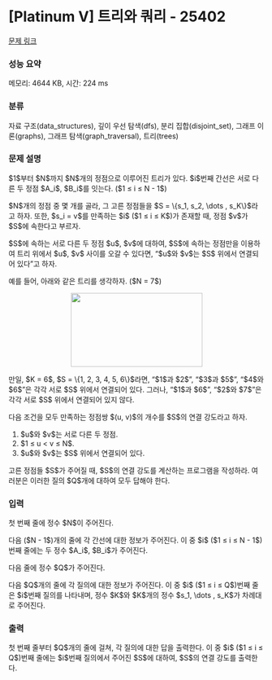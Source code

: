 # [Platinum V] 트리와 쿼리 - 25402 

[문제 링크](https://www.acmicpc.net/problem/25402) 

### 성능 요약

메모리: 4644 KB, 시간: 224 ms

### 분류

자료 구조(data_structures), 깊이 우선 탐색(dfs), 분리 집합(disjoint_set), 그래프 이론(graphs), 그래프 탐색(graph_traversal), 트리(trees)

### 문제 설명

<p>$1$부터 $N$까지 $N$개의 정점으로 이루어진 트리가 있다. $i$번째 간선은 서로 다른 두 정점 $A_i$, $B_i$를 잇는다. ($1 ≤ i ≤ N - 1$)</p>

<p>$N$개의 정점 중 몇 개를 골라, 그 고른 정점들을 $S = \{s_1, s_2, \dots , s_K\}$라고 하자. 또한, $s_i = v$를 만족하는 $i$ ($1 ≤ i ≤ K$)가 존재할 때, 정점 $v$가 $S$에 속한다고 부르자.</p>

<p>$S$에 속하는 서로 다른 두 정점 $u$, $v$에 대하여, $S$에 속하는 정점만을 이용하여 트리 위에서 $u$, $v$ 사이를 오갈 수 있다면, “$u$와 $v$는 $S$ 위에서 연결되어 있다”고 하자.</p>

<p>예를 들어, 아래와 같은 트리를 생각하자. ($N = 7$)</p>

<p style="text-align: center;"><img alt="" src="" style="width: 259px; height: 145px;"></p>

<p>만일, $K = 6$, $S = \{1, 2, 3, 4, 5, 6\}$라면, “$1$과 $2$”, “$3$과 $5$”, “$4$와 $6$”은 각각 서로 $S$ 위에서 연결되어 있다. 그러나, “$1$과 $6$”, “$2$와 $7$”은 각각 서로 $S$ 위에서 연결되어 있지 않다.</p>

<p>다음 조건을 모두 만족하는 정점쌍 $(u, v)$의 개수를 $S$의 연결 강도라고 하자.</p>

<ol>
	<li>$u$와 $v$는 서로 다른 두 정점.</li>
	<li>$1 ≤ u < v ≤ N$.</li>
	<li>$u$와 $v$는 $S$ 위에서 연결되어 있다.</li>
</ol>

<p>고른 정점들 $S$가 주어질 때, $S$의 연결 강도를 계산하는 프로그램을 작성하라. 여러분은 이러한 질의 $Q$개에 대하여 모두 답해야 한다.</p>

### 입력 

 <p>첫 번째 줄에 정수 $N$이 주어진다.</p>

<p>다음 ($N - 1$)개의 줄에 각 간선에 대한 정보가 주어진다. 이 중 $i$ ($1 ≤ i ≤ N - 1$)번째 줄에는 두 정수 $A_i$, $B_i$가 주어진다.</p>

<p>다음 줄에 정수 $Q$가 주어진다.</p>

<p>다음 $Q$개의 줄에 각 질의에 대한 정보가 주어진다. 이 중 $i$ ($1 ≤ i ≤ Q$)번째 줄은 $i$번째 질의를 나타내며, 정수 $K$와 $K$개의 정수 $s_1, \dots , s_K$가 차례대로 주어진다.</p>

### 출력 

 <p>첫 번째 줄부터 $Q$개의 줄에 걸쳐, 각 질의에 대한 답을 출력한다. 이 중 $i$ ($1 ≤ i ≤ Q$)번째 줄에는 $i$번째 질의에서 주어진 $S$에 대하여, $S$의 연결 강도를 출력한다.</p>

